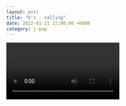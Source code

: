 ```yaml
---
layout: post
title: "b'z - calling"
date: 2022-01-21 22:00:00 +0900
category: j-pop
---
```


<div class="video-container">
    <video id="player" class="video-js vjs-default-skin vjs-big-play-centered" data-json="/public/json/j-pop/b'z - calling.json"></video>
</div>

```
```